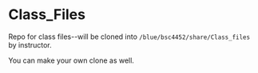# Class_Files
Repo for class files--will be cloned into `/blue/bsc4452/share/Class_files` by instructor.

You can make your own clone as well.

